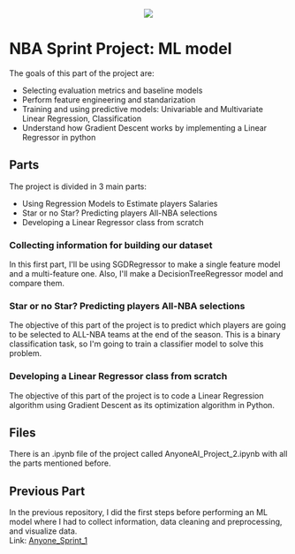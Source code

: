 <p align="center">
  <img src="https://encrypted-tbn0.gstatic.com/images?q=tbn:ANd9GcQ-dVcJLNeI7NdoFRskqhW5QFdg1SAwxVgGMg&usqp=CAU"/>
</p>

# NBA Sprint Project: ML model

The goals of this part of the project are:

* Selecting evaluation metrics and baseline models
* Perform feature engineering and standarization
* Training and using predictive models: Univariable and Multivariate Linear Regression, Classification
* Understand how Gradient Descent works by implementing a Linear Regressor in python

## Parts

The project is divided in 3 main parts:
* Using Regression Models to Estimate players Salaries
* Star or no Star? Predicting players All-NBA selections
* Developing a Linear Regressor class from scratch

### Collecting information for building our dataset

In this first part, I'll be using SGDRegressor to make a single feature model and a multi-feature one.
Also, I'll make a DecisionTreeRegressor model and compare them.

### Star or no Star? Predicting players All-NBA selections

The objective of this part of the project is to predict which players are going to be selected to ALL-NBA teams at the end of the season.
This is a binary classification task, so I'm going to train a classifier model to solve this problem.

### Developing a Linear Regressor class from scratch
 
The objective of this part of the project is to code a Linear Regression algorithm using Gradient Descent as its optimization algorithm in Python.

##  Files

There is an .ipynb file of the project called AnyoneAI_Project_2.ipynb with all the parts mentioned before.

## Previous Part

In the previous repository, I did the first steps before performing an ML model where I had to collect information, data cleaning and preprocessing, and visualize data.  
Link: [Anyone_Sprint_1](https://github.com/Gonzalez-Matias/Anyone_Sprint_1.git)
